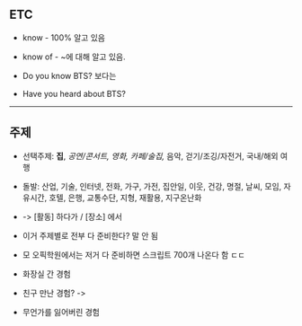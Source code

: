 ## ETC
- know - 100% 알고 있음
- know of - ~에 대해 알고 있음.

- Do you know BTS? 보다는
- Have you heard about BTS?

---
## 주제
- 선택주제: **집**, *공연/콘서트, 영화, 카페/술집,* 음악, 걷기/조깅/자전거, 국내/해외 여행
- 돌발: 산업, 기술, 인터넷, 전화, 가구, 가전, 집안일, 이웃, 건강, 명절, 날씨, 모임, 자유시간, 호텔, 은행, 교통수단, 지형, 재활용, 지구온난화

- -> [활동] 하다가 / [장소] 에서

- 이거 주제별로 전부 다 준비한다? 말 안 됨
- 모 오픽학원에서는 저거 다 준비하면 스크립트 700개 나온다 함 ㄷㄷ

- 화장실 간 경험
- 친구 만난 경험? ->
- 무언가를 잃어버린 경험
